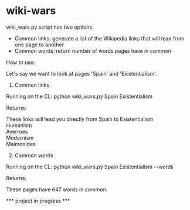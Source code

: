 # wiki-wars

wiki_wars.py script has two options:
- Common links: generate a list of the Wikipedia links that will lead from one page to another
- Common words: return number of words pages have in common

How to use:

Let's say we want to look at pages 'Spain' and 'Existentialism'.

1) Common links

Running on the CL: python wiki_wars.py Spain Existentialism

Returns:

These links will lead you directly from Spain to Existentialism  
Humanism  
Averroes  
Modernism  
Maimonides  

2) Common words

Running on the CL: python wiki_wars.py Spain Existentialism --words

Returns:

These pages have 647 words in common.

*** project in progress ***